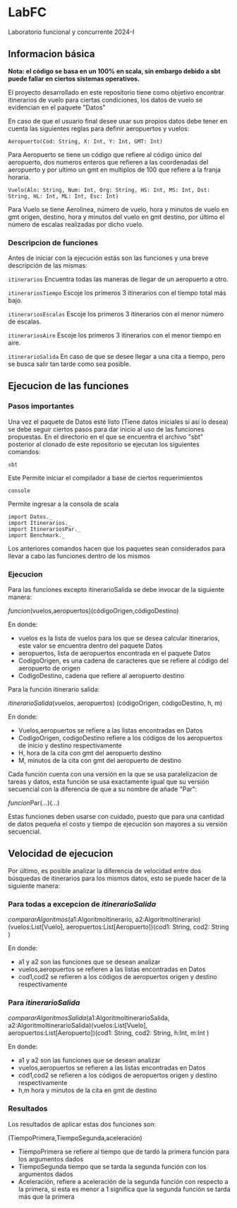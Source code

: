 # LabFC
Laboratorio funcional y concurrente 2024-I

## Informacion básica
**Nota: el código se basa en un 100% en scala, sin embargo debido a sbt puede fallar en ciertos sistemas operativos.**

El proyecto desarrollado en este repositorio tiene como objetivo encontrar itinerarios de vuelo para ciertas condiciones, los datos de vuelo se evidencian en el paquete "Datos"

En caso de que el usuario final desee usar sus propios datos debe tener en cuenta las siguientes reglas para definir aeropuertos y vuelos:

`Aeropuerto(Cod: String, X: Int, Y: Int, GMT: Int)` 

Para Aeropuerto se tiene un código que refiere al código único del aeropuerto, dos numeros enteros que refieren a las coordenadas del aeropuerto y por ultimo un gmt en multiplos de 100 que refiere a la franja horaria.

`Vuelo(Aln: String, Num: Int, Org: String, HS: Int, MS: Int, Dst: String, HL: Int, ML: Int, Esc: Int)` 

Para Vuelo se tiene Aerolinea, número de vuelo, hora y minutos de vuelo en gmt origen, destino, hora y minutos del vuelo en gmt destino, por último el número de escalas realizadas por dicho vuelo.

### Descripcion de funciones

Antes de iniciar con la ejecución estás son las funciones y una breve descripción de las mismas:

`itinerarios` Encuentra todas las maneras de llegar de un aeropuerto a otro.

`itinerariosTiempo` Escoje los primeros 3 itinerarios con el tiempo total más bajo.

`itinerariosEscalas` Escoje los primeros 3 itinerarios con el menor número de escalas.

`itinerariosAire` Escoje los primeros 3 itinerarios con el menor tiempo en aire.

`itinerarioSalida` En caso de que se desee llegar a una cita a tiempo, pero se busca salir tan tarde como sea posible.

## Ejecucion de las funciones

### Pasos importantes
Una vez el paquete de Datos esté listo (Tiene datos iniciales si así lo desea) se debe seguir ciertos pasos para dar inicio al uso de las funciones propuestas.
En el directorio en el que se encuentra el archivo "sbt" posterior al clonado de este repositorio se ejecutan los siguientes comandos:

```sbt``` 

Este Permite iniciar el compilador a base de ciertos requerimientos

```console```

Permite ingresar a la consola de scala

```
import Datos._
import Itinerarios._
import ItinerariosPar._
import Benchmark._
```

Los anteriores comandos hacen que los paquetes sean considerados para llevar a cabo las funciones dentro de los mismos

### Ejecucion

Para las funciones excepto itinerarioSalida se debe invocar de la siguiente manera:

*funcion*(vuelos,aeropuertos)(códigoOrigen,códigoDestino)

En donde: 

- vuelos es la lista de vuelos para los que se desea calcular itinerarios, este valor se encuentra dentro del paquete Datos
- aeropuertos, lista de aeropuertos encontrada en el paquete Datos
- CodigoOrigen, es una cadena de caracteres que se refiere al código del aeropuerto de origen
- CodigoDestino, cadena que refiere al aeropuerto destino

Para la función itinerario salida:

*itinerarioSalida*(vuelos, aeropuertos) (códigoOrigen, códigoDestino, h, m)

En donde: 

- Vuelos,aeropuertos se refiere a las listas encontradas en Datos
- CodigoOrigen, codigoDestino refiere a los códigos de los aeropuertos de inicio y destino respectivamente
- H, hora de la cita con gmt del aeropuerto destino
- M, minutos de la cita con gmt del aeropuerto de destino

Cada función cuenta con una versión en la que se usa paralelizacion de tareas y datos, esta función se usa exactamente igual que su versión secuencial con la diferencia de que a su nombre de añade "Par":

*funcion*Par(...)(...)

Estas funciones deben usarse con cuidado, puesto que para una cantidad de datos pequeña el costo y tiempo de ejecución son mayores a su versión secuencial.

## Velocidad de ejecucion

Por último, es posible analizar la diferencia de velocidad entre dos búsquedas de itinerarios para los mismos datos, esto se puede hacer de la siguiente manera:

### Para todas a excepcion de _itinerarioSalida_

*compararAlgoritmos*(a1:AlgoritmoItinerario, a2:AlgoritmoItinerario)(vuelos:List[Vuelo], aeropuertos:List[Aeropuerto])(cod1: String, cod2: String )

En donde: 

- a1 y a2 son las funciones que se desean analizar
- vuelos,aeropuertos se refieren a las listas encontradas en Datos
- cod1,cod2 se refieren a los códigos de aeropuertos origen y destino respectivamente

### Para _itinerarioSalida_

*compararAlgoritmosSalida*(a1:AlgoritmoItinerarioSalida, a2:AlgoritmoItinerarioSalida)(vuelos:List[Vuelo], aeropuertos:List[Aeropuerto])(cod1: String, cod2: String, h:Int, m:Int )
                           
En donde: 

- a1 y a2 son las funciones que se desean analizar
- vuelos,aeropuertos se refieren a las listas encontradas en Datos
- cod1,cod2 se refieren a los códigos de aeropuertos origen y destino respectivamente
- h,m hora y minutos de la cita en gmt de destino

### Resultados
Los resultados de aplicar estas dos funciones son:

(TiempoPrimera,TiempoSegunda,aceleración)

- TiempoPrimera se refiere al tiempo que de tardó la primera función para los argumentos dados
- TiempoSegunda tiempo que se tarda la segunda función con los argumentos dados
- Aceleración, refiere a aceleración de la segunda función con respecto a la primera, si esta es menor a 1 significa que la segunda función se tarda más que la primera
